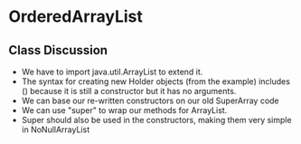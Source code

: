 # OrderedArrayList

## Class Discussion

* We have to import java.util.ArrayList to extend it.
* The syntax for creating new Holder<T> objects (from the example) includes () because it is still a constructor but it has no arguments.
* We can base our re-written constructors on our old SuperArray code
* We can use "super" to wrap our methods for ArrayList.
* Super should also be used in the constructors, making them very simple in NoNullArrayList
